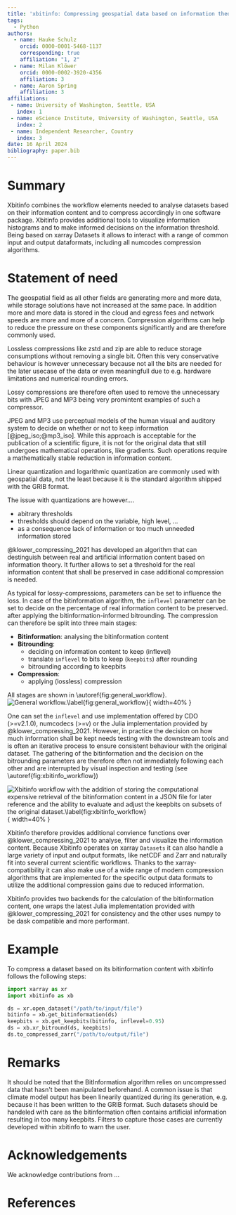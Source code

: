 ```yaml
---
title: 'xbitinfo: Compressing geospatial data based on information theory'
tags:
  - Python
authors:
  - name: Hauke Schulz
    orcid: 0000-0001-5468-1137
    corresponding: true
    affiliation: "1, 2"
  - name: Milan Klöwer
    orcid: 0000-0002-3920-4356
    affiliation: 3
  - name: Aaron Spring
    affiliation: 3
affiliations:
 - name: University of Washington, Seattle, USA
   index: 1
 - name: eScience Institute, University of Washington, Seattle, USA
   index: 2
 - name: Independent Researcher, Country
   index: 3
date: 16 April 2024
bibliography: paper.bib
---
```


# Summary

Xbitinfo combines the workflow elements needed to analyse datasets based on their information content and to compress accordingly in one software package. Xbitinfo provides additional tools to visualize information histograms and to make informed decisions on the information threshold. Being based on xarray Datasets it allows to interact with a range of common input and output dataformats, including all numcodes compression algorithms.

# Statement of need

The geospatial field as all other fields are generating more and more data, while storage solutions have not increased at the same pace. In addition more and more data is stored in the cloud and egress fees and network speeds are more and more of a concern. Compression algorithms can help to reduce the pressure on these components significantly and are therefore commonly used.

Lossless compressions like zstd and zip are able to reduce storage consumptions without removing a single bit. Often this very conservative behaviour is however unnecessary because not all the bits are needed for the later usecase of the data or even meaningfull due to e.g. hardware limitations and numerical rounding errors.

Lossy compressions are therefore often used to remove the unnecessary bits with JPEG and MP3 being very promintent examples of such a compressor.

JPEG and MP3 use perceptual models of the human visual and auditory system to decide on whether or not to keep information [@jpeg_iso;@mp3_iso]. While this approach is acceptable for the publication of a scientific figure, it is not for the original data that still undergoes mathematical operations, like gradients. Such operations require a mathematically stable reduction in information content.

Linear quantization and logarithmic quantization are commonly used with geospatial data, not the least because it is the standard algorithm shipped with the GRIB format.

The issue with quantizations are however....

- abitrary thresholds
- thresholds should depend on the variable, high level, ...
- as a consequence lack of information or too much unneeded information stored

@klower_compressing_2021 has developed an algorithm that can destinguish between real and artificial information content based on information theory. It further allows to set a threshold for the real information content that shall be preserved in case additional compression is needed.

As typical for lossy-compressions, parameters can be set to influence the loss. In case of the bitinformation algorithm, the `inflevel` parameter can be set to decide on the percentage of real information content to be preserved. after applying the bitinformation-informed bitrounding. The compression can therefore be split into three main stages:

 - **Bitinformation**: analysing the bitinformation content
 - **Bitrounding**:
    - deciding on information content to keep (inflevel)
    - translate `inflevel` to bits to keep (`keepbits`) after rounding
    - bitrounding according to keepbits
 - **Compression**:
    - applying (lossless) compression

All stages are shown in \autoref{fig:general_workflow}.
![General workflow.\label{fig:general_workflow}](general_workflow.png){ width=40% }

One can set the `inflevel` and use implementation offered by CDO (>=v2.1.0), numcodecs (>=v) or the Julia implementation provided by @klower_compressing_2021. However, in practice the decision on how much information shall be kept needs testing with the downstream tools and is often an iterative process to ensure consistent behaviour with the original dataset. The gathering of the bitinformation and the decision on the bitrounding parameters are therefore often not immediately following each other and are interrupted by visual inspection and testing (see \autoref{fig:xbitinfo_workflow})

![Xbitinfo workflow with the addition of storing the computational expensive retrieval of the bitinformation content in a JSON file for later reference and the ability to evaluate and adjust the keepbits on subsets of the original dataset.\label{fig:xbitinfo_workflow}](xbitinfo_workflow.png){ width=40% }

Xbitinfo therefore provides additional convience functions over  @klower_compressing_2021 to analyse, filter and visualize the information content. Because Xbitinfo operates on xarray `Datasets` it can also handle a large variety of input and output formats, like netCDF and Zarr and naturally fit into several current scientific workflows. Thanks to the xarray-compatibility it can also make use of a wide range of modern compression algorithms that are implemented for the specific output data formats to utilize the additional compression gains due to reduced information.

Xbitinfo provides two backends for the calculation of the bitinformation content, one wraps the latest Julia implementation provided with @klower_compressing_2021 for consistency and the other uses numpy to be dask compatible and more performant.


# Example

To compress a dataset based on its bitinformation content with xbitinfo follows the following steps:

```python
import xarray as xr
import xbitinfo as xb

ds = xr.open_dataset("/path/to/input/file")
bitinfo = xb.get_bitinformation(ds)
keepbits = xb.get_keepbits(bitinfo, inflevel=0.95)
ds = xb.xr_bitround(ds, keepbits)
ds.to_compressed_zarr("/path/to/output/file")
```


# Remarks

It should be noted that the BitInformation algorithm relies on uncompressed data that hasn't been manipulated beforehand. A common issue is that climate model output has been linearily quantized during its generation, e.g. because it has been written to the GRIB format. Such datasets should be handeled with care as the bitinformation often contains artificial information resulting in too many keepbits. Filters to capture those cases are currently developed within xbitinfo to warn the user.


<!-- # Citations

Citations to entries in paper.bib should be in
[rMarkdown](http://rmarkdown.rstudio.com/authoring_bibliographies_and_citations.html)
format.

If you want to cite a software repository URL (e.g. something on GitHub without a preferred
citation) then you can do it with the example BibTeX entry below for @fidgit.

For a quick reference, the following citation commands can be used:
- `@author:2001`  ->  "Author et al. (2001)"
- `[@author:2001]` -> "(Author et al., 2001)"
- `[@author1:2001; @author2:2001]` -> "(Author1 et al., 2001; Author2 et al., 2002)" -->

# Acknowledgements

We acknowledge contributions from ...

# References
